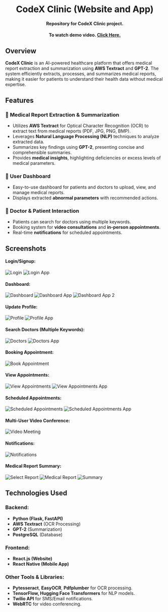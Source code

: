 # <h1 align="center">CodeX Clinic (Website and App)</h1>

<h4 align="center"> Repository for CodeX Clinic project.</h4>

<h4 align="center">To watch demo video. <a href="https://www.youtube.com/watch?v=74OVIPUa-dg">Click Here.</a></h4>

## Overview
**CodeX Clinic** is an AI-powered healthcare platform that offers medical report extraction and summarization using **AWS Textract** and **GPT-2**. The system efficiently extracts, processes, and summarizes medical reports, making it easier for patients to understand their health data without medical expertise.

## Features
### 🔹 **Medical Report Extraction & Summarization**
- Utilizes **AWS Textract** for Optical Character Recognition (OCR) to extract text from medical reports (PDF, JPG, PNG, BMP).
- Leverages **Natural Language Processing (NLP)** techniques to analyze extracted data.
- Summarizes key findings using **GPT-2**, presenting concise and comprehensible summaries.
- Provides **medical insights**, highlighting deficiencies or excess levels of medical parameters.

### 🔹 **User Dashboard**
- Easy-to-use dashboard for patients and doctors to upload, view, and manage medical reports.
- Displays extracted **abnormal parameters** with recommended actions.

### 🔹 **Doctor & Patient Interaction**
- Patients can search for doctors using multiple keywords.
- Booking system for **video consultations** and **in-person appointments**.
- Real-time **notifications** for scheduled appointments.

## Screenshots
#### **Login/Signup:**
![Login](screenshots/login.png)
![Login App](screenshots/loginApp.png)

#### **Dashboard:**
![Dashboard](screenshots/dashboard.png)
![Dashboard App](screenshots/dashboardApp.png)
![Dashboard App 2](screenshots/dashboardApp2.png)

#### **Update Profile:**
![Profile](screenshots/profile.png)
![Profile App](screenshots/profileApp.png)

#### **Search Doctors (Multiple Keywords):**
![Doctors](screenshots/doctors.png)
![Doctors App](screenshots/doctorsApp.png)

#### **Booking Appointment:**
![Book Appointment](screenshots/bookAppointment.png)

#### **View Appointments:**
![View Appointments](screenshots/viewAppointments.png)
![View Appointments App](screenshots/viewAppointmentsApp.png)

#### **Scheduled Appointments:**
![Scheduled Appointments](screenshots/scheduled.png)
![Scheduled Appointments App](screenshots/scheduledApp.png)

#### **Multi-User Video Conference:**
![Video Meeting](screenshots/meet.png)

#### **Notifications:**
![Notifications](screenshots/notifications.png)

#### **Medical Report Summary:**
![Select Report](screenshots/proFeature1.png)
![Medical Report](screenshots/report.png)
![Summary](screenshots/results.png)

## Technologies Used
### Backend:
- **Python (Flask, FastAPI)**
- **AWS Textract** (OCR Processing)
- **GPT-2** (Summarization)
- **PostgreSQL** (Database)

### Frontend:
- **React.js (Website)**
- **React Native (Mobile App)**

### Other Tools & Libraries:
- **Pytesseract**, **EasyOCR**, **Pdfplumber** for OCR processing.
- **TensorFlow, Hugging Face Transformers** for NLP models.
- **Twilio API** for SMS/Email notifications.
- **WebRTC** for video conferencing.

